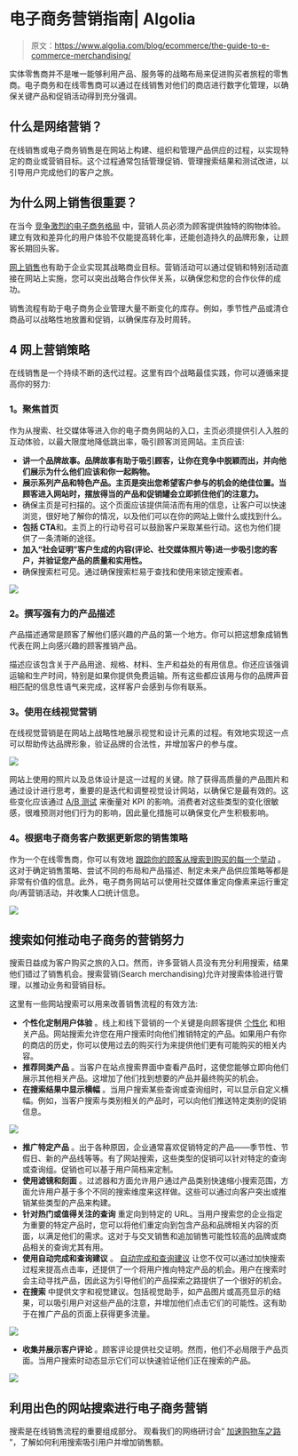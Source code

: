 # 电子商务营销指南| Algolia

> 原文：<https://www.algolia.com/blog/ecommerce/the-guide-to-e-commerce-merchandising/>

实体零售商并不是唯一能够利用产品、服务等的战略布局来促进购买者旅程的零售商。电子商务和在线零售商可以通过在线销售对他们的商店进行数字化管理，以确保关键产品和促销活动得到充分强调。

## [](#what-is-online-merchandising)什么是网络营销？

在线销售或电子商务销售是在网站上构建、组织和管理产品供应的过程，以实现特定的商业或营销目标。这个过程通常包括管理促销、管理搜索结果和测试改进，以引导用户完成他们的客户之旅。



## [](#why-does-online-merchandising-matter)为什么网上销售很重要？

在当今 [竞争激烈的电子商务格局](https://econsultancy.com/how-ecommerce-sites-can-rise-above-price-driven-competition/) 中，营销人员必须为顾客提供独特的购物体验。建立有效和差异化的用户体验不仅能提高转化率，还能创造持久的品牌形象，让顾客长期回头客。

[网上销售](https://www.algolia.com/industries-and-solutions/ecommerce/digital-merchandising/)也有助于企业实现其战略商业目标。营销活动可以通过促销和特别活动直接在网站上实施，您可以突出战略合作伙伴关系，以确保您和您的合作伙伴的成功。

销售流程有助于电子商务企业管理大量不断变化的库存。例如，季节性产品或清仓商品可以战略性地放置和促销，以确保库存及时周转。



## [](#4-online-merchandising-strategies)4 网上营销策略

在线销售是一个持续不断的迭代过程。这里有四个战略最佳实践，你可以遵循来提高你的努力:

### [](#1-focus-on-the-homepage)1。聚焦首页

作为从搜索、社交媒体等进入你的电子商务网站的入口，主页必须提供引人入胜的互动体验，以最大限度地降低跳出率，吸引顾客浏览网站。主页应该:

*   **讲一个品牌故事。品牌故事有助于吸引顾客，让你在竞争中脱颖而出，并向他们展示为什么他们应该和你一起购物。**
*   **展示系列产品和特色产品。主页是突出您希望客户参与的机会的绝佳位置。当顾客进入网站时，摆放得当的产品和促销罐会立即抓住他们的注意力。**
*   确保主页是可扫描的。这个页面应该提供简洁而有用的信息，让客户可以快速浏览，很好地了解你的情况，以及他们可以在你的网站上做什么或找到什么。
*   **包括 CTA**和。主页上的行动号召可以鼓励客户采取某些行动。这也为他们提供了一条清晰的途径。
*   **加入“社会证明”客户生成的内容(评论、社交媒体照片等)进一步吸引您的客户，并验证您产品的质量和实用性。**
*   确保搜索栏可见。通过确保搜索栏易于查找和使用来锁定搜索者。

![](img/009ed938fac0a5b2be9727d794ced209.png)

### [](#2-write-strong-product-descriptions)2。撰写强有力的产品描述

产品描述通常是顾客了解他们感兴趣的产品的第一个地方。你可以把这想象成销售代表在网上向感兴趣的顾客推销产品。

描述应该包含关于产品用途、规格、材料、生产和益处的有用信息。你还应该强调运输和生产时间，特别是如果你提供免费运输。所有这些都应该用与你的品牌声音相匹配的信息性语气来完成，这样客户会感到与你有联系。



### [](#3-use-online-visual-merchandising)3。使用在线视觉营销

在线视觉营销是在网站上战略性地展示视觉和设计元素的过程。有效地实现这一点可以帮助传达品牌形象，验证品牌的合法性，并增加客户的参与度。

![](img/a60b6a58f570f5cde4329dfaaf236106.png)

网站上使用的照片以及总体设计是这一过程的关键。除了获得高质量的产品图片和通过设计进行思考，重要的是迭代和调整视觉设计网站，以确保它是最有效的。这些变化应该通过 [A/B 测试](https://www.algolia.com/doc/guides/ab-testing/what-is-ab-testing/) 来衡量对 KPI 的影响。消费者对这些类型的变化很敏感，很难预测对他们行为的影响，因此量化措施可以确保变化产生积极影响。

### [](#4-update-your-merchandising-strategy-based-on-e-commerce-customer-data)4。根据电子商务客户数据更新您的销售策略

作为一个在线零售商，你可以有效地 [跟踪你的顾客从搜索到购买的每一个举动](https://blog.algolia.com/internal-site-search-analysis/) 。这对于确定销售策略、尝试不同的布局和产品描述、制定未来产品供应策略等都是非常有价值的信息。此外，电子商务网站可以使用社交媒体重定向像素来运行重定向/再营销活动，并收集人口统计信息。

![](img/730991fb91ec563f6b53a917c922ed90.png)

## [](#how-search-can-boost-e-commerce-merchandising-efforts)搜索如何推动电子商务的营销努力

搜索日益成为客户购买之旅的入口。然而，许多营销人员没有充分利用搜索，结果他们错过了销售机会。搜索营销(Search merchandising)允许对搜索体验进行管理，以推动业务和营销目标。

这里有一些网站搜索可以用来改善销售流程的有效方法:

*   **个性化定制用户体验** 。线上和线下营销的一个关键是向顾客提供 [个性化](https://blog.algolia.com/personalized-merchandising-e-commerce/) 和相关产品。网站搜索允许您在用户搜索时向他们推销特定的产品。如果用户有你的商店的历史，你可以使用过去的购买行为来提供他们更有可能购买的相关内容。
*   **推荐同类产品** 。当客户在站点搜索界面中查看产品时，这使您能够立即向他们展示其他相关产品。这增加了他们找到想要的产品并最终购买的机会。
*   **在搜索结果中显示横幅** 。当用户搜索某些查询或查询组时，可以显示自定义横幅。例如，当客户搜索与类别相关的产品时，可以向他们推送特定类别的促销信息。

![](img/775dcb401296460524b4343ca6b4b171.png)

*   **推广特定产品** 。出于各种原因，企业通常喜欢促销特定的产品——季节性、节假日、新的产品线等等。有了网站搜索，这些类型的促销可以针对特定的查询或查询组。促销也可以基于用户简档来定制。
*   **使用滤镜和刻面** 。过滤器和方面允许用户通过产品类别快速缩小搜索范围，方面允许用户基于多个不同的搜索维度来这样做。这些可以通过向客户突出或推销某些类型的产品来构建。
*   **针对热门或值得关注的查询** 重定向到特定的 URL。当用户搜索您的企业指定为重要的特定产品时，您可以将他们重定向到包含产品和品牌相关内容的页面，以满足他们的需求。这对于与交叉销售和追加销售可能性较高的品牌或商品相关的查询尤其有用。
*   **使用自动完成和查询建议** 。 [自动完成和查询建议](https://blog.algolia.com/introducing-query-suggestions-better-autocomplete/) 让您不仅可以通过加快搜索过程来提高点击率，还提供了一个将用户推向特定产品的机会。用户在搜索时会主动寻找产品，因此这为引导他们的产品探索之路提供了一个很好的机会。
*   **在搜索** 中提供文字和视觉建议。包括视觉助手，如产品图片或高亮显示的结果，可以吸引用户对这些产品的注意，并增加他们点击它们的可能性。这有助于在推广产品的页面上获得更多流量。

![](img/cdcdbbb64c0019b1c46a3ea855e1d20c.png)

*   **收集并展示客户评论** 。顾客评论提供社交证明。然而，他们不必局限于产品页面。当用户搜索时动态显示它们可以快速验证他们正在搜索的产品。

![](img/b099dddf7438c505791b64f0aee58d92.png)

## [](#leveraging-great-site-search-for-e-commerce-merchandising)利用出色的网站搜索进行电子商务营销

搜索是在线销售流程的重要组成部分。 观看我们的网络研讨会“ [加速购物车之路](https://video.algolia.com/watch/ArPEHmRktDcRimA39ZUmf3) ”，了解如何利用搜索吸引用户并增加销售额。